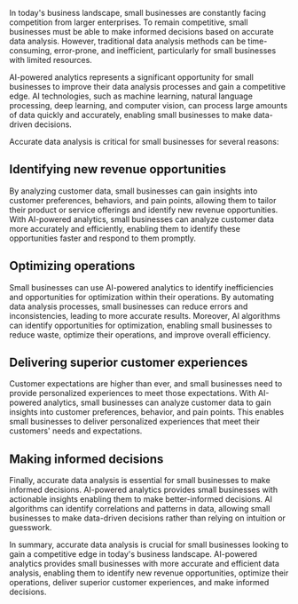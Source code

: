 
In today's business landscape, small businesses are constantly facing competition from larger enterprises. To remain competitive, small businesses must be able to make informed decisions based on accurate data analysis. However, traditional data analysis methods can be time-consuming, error-prone, and inefficient, particularly for small businesses with limited resources.

AI-powered analytics represents a significant opportunity for small businesses to improve their data analysis processes and gain a competitive edge. AI technologies, such as machine learning, natural language processing, deep learning, and computer vision, can process large amounts of data quickly and accurately, enabling small businesses to make data-driven decisions.

Accurate data analysis is critical for small businesses for several reasons:

Identifying new revenue opportunities
-------------------------------------

By analyzing customer data, small businesses can gain insights into customer preferences, behaviors, and pain points, allowing them to tailor their product or service offerings and identify new revenue opportunities. With AI-powered analytics, small businesses can analyze customer data more accurately and efficiently, enabling them to identify these opportunities faster and respond to them promptly.

Optimizing operations
---------------------

Small businesses can use AI-powered analytics to identify inefficiencies and opportunities for optimization within their operations. By automating data analysis processes, small businesses can reduce errors and inconsistencies, leading to more accurate results. Moreover, AI algorithms can identify opportunities for optimization, enabling small businesses to reduce waste, optimize their operations, and improve overall efficiency.

Delivering superior customer experiences
----------------------------------------

Customer expectations are higher than ever, and small businesses need to provide personalized experiences to meet those expectations. With AI-powered analytics, small businesses can analyze customer data to gain insights into customer preferences, behavior, and pain points. This enables small businesses to deliver personalized experiences that meet their customers' needs and expectations.

Making informed decisions
-------------------------

Finally, accurate data analysis is essential for small businesses to make informed decisions. AI-powered analytics provides small businesses with actionable insights enabling them to make better-informed decisions. AI algorithms can identify correlations and patterns in data, allowing small businesses to make data-driven decisions rather than relying on intuition or guesswork.

In summary, accurate data analysis is crucial for small businesses looking to gain a competitive edge in today's business landscape. AI-powered analytics provides small businesses with more accurate and efficient data analysis, enabling them to identify new revenue opportunities, optimize their operations, deliver superior customer experiences, and make informed decisions.
